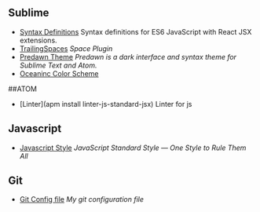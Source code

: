 ## Sublime

  * [Syntax Definitions](https://packagecontrol.io/packages/Babel) Syntax definitions for ES6 JavaScript with React JSX extensions.
  * [TrailingSpaces](https://github.com/SublimeText/TrailingSpaces) _Space Plugin_
  * [Predawn Theme](https://github.com/jamiewilson/predawn) _Predawn is a dark interface and syntax theme for Sublime Text and Atom._
  * [Oceaninc Color Scheme](https://github.com/voronianski/oceanic-next-color-scheme)

##ATOM
 * [Linter](apm install linter-js-standard-jsx) Linter for js

## Javascript

  * [Javascript Style](https://github.com/feross/standard) _JavaScript Standard Style — One Style to Rule Them All_

## Git

  * [Git Config file]() _My git configuration file_

